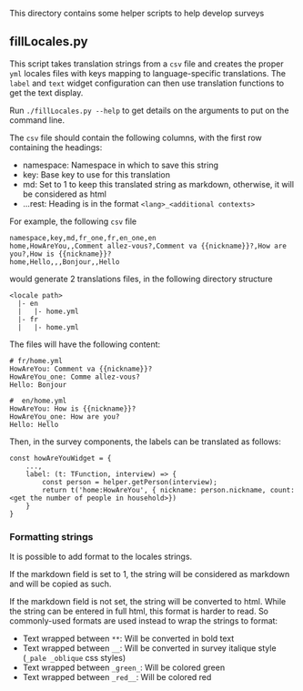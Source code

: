 This directory contains some helper scripts to help develop surveys

## fillLocales.py

This script takes translation strings from a `csv` file and creates the proper `yml` locales files with keys mapping to language-specific translations. The `label` and `text` widget configuration can then use translation functions to get the text display.

Run `./fillLocales.py --help` to get details on the arguments to put on the command line.

The `csv` file should contain the following columns, with the first row containing the headings:

* namespace: Namespace in which to save this string
* key: Base key to use for this translation
* md: Set to 1 to keep this translated string as markdown, otherwise, it will be considered as html
* ...rest: Heading is in the format `<lang>_<additional contexts>`

For example, the following `csv` file
```
namespace,key,md,fr_one,fr,en_one,en
home,HowAreYou,,Comment allez-vous?,Comment va {{nickname}}?,How are you?,How is {{nickname}}?
home,Hello,,,Bonjour,,Hello
```

would generate 2 translations files, in the following directory structure

```
<locale path>
  |- en
  |   |- home.yml
  |- fr
  |   |- home.yml
```

The files will have the following content:

```
# fr/home.yml
HowAreYou: Comment va {{nickname}}?
HowAreYou_one: Comme allez-vous?
Hello: Bonjour
```
```
#  en/home.yml
HowAreYou: How is {{nickname}}?
HowAreYou_one: How are you?
Hello: Hello
```

Then, in the survey components, the labels can be translated as follows:

```{typescript}
const howAreYouWidget = {
    ...,
    label: (t: TFunction, interview) => {
        const person = helper.getPerson(interview);
        return t('home:HowAreYou', { nickname: person.nickname, count: <get the number of people in household>})
    }
}
```

### Formatting strings

It is possible to add format to the locales strings.

If the markdown field is set to 1, the string will be considered as markdown and will be copied as such.

If the markdown field is not set, the string will be converted to html. While the string can be entered in full html, this format is harder to read. So commonly-used formats are used instead to wrap the strings to format:

* Text wrapped between `**`: Will be converted in bold text
* Text wrapped between `__`: Will be converted in survey italique style (`_pale _oblique` css styles)
* Text wrapped between `_green_`: Will be colored green
* Text wrapped between `_red__`: Will be colored red